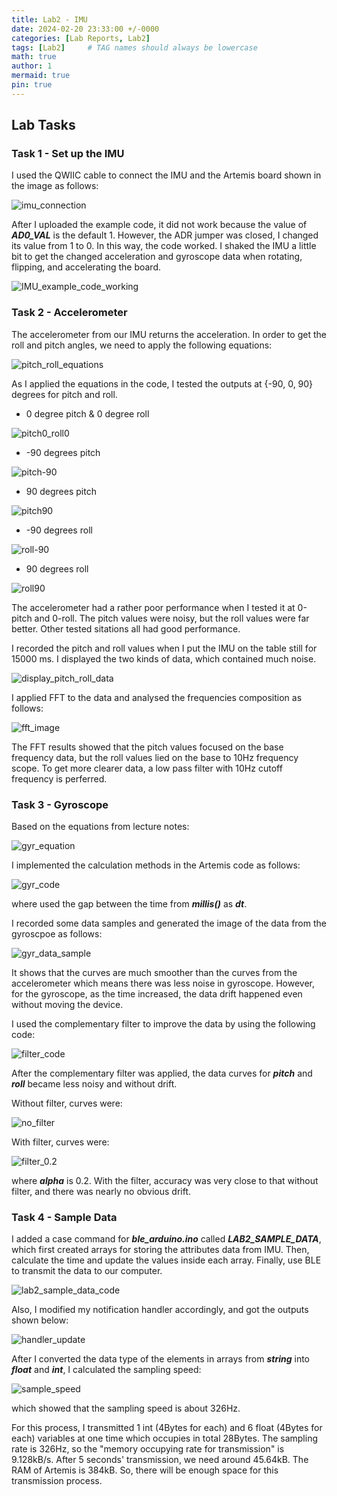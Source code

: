 ```yaml
---
title: Lab2 - IMU
date: 2024-02-20 23:33:00 +/-0000
categories: [Lab Reports, Lab2]
tags: [Lab2]     # TAG names should always be lowercase
math: true
author: 1
mermaid: true
pin: true
---
```


## Lab Tasks

### Task 1 - Set up the IMU

I used the QWIIC cable to connect the IMU and the Artemis board shown in the image as follows:

![imu_connection](/assets/images/lab2/imu_connection.JPG "imu_connection")

After I uploaded the example code, it did not work because the value of ***AD0_VAL*** is the default 1. However, the ADR jumper was closed, I changed its value from 1 to 0. In this way, the code worked. I shaked the IMU a little bit to get the changed acceleration and gyroscope data when rotating, flipping, and accelerating the board.

![IMU_example_code_working](/assets/images/lab2/IMU_example_code_working.png "IMU_example_code_working")

### Task 2 - Accelerometer

The accelerometer from our IMU returns the acceleration. In order to get the roll and pitch angles, we need to apply the following equations:

![pitch_roll_equations](/assets/images/lab2/pitch_roll_equations.png "pitch_roll_equations")

As I applied the equations in the code, I tested the outputs at {-90, 0, 90} degrees for pitch and roll.

* 0 degree pitch & 0 degree roll

![pitch0_roll0](/assets/images/lab2/pitch0_roll0.png "pitch0_roll0")

* -90 degrees pitch

![pitch-90](/assets/images/lab2/pitch-90.png "pitch-90")

* 90 degrees pitch

![pitch90](/assets/images/lab2/pitch90.png "pitch90")

* -90 degrees roll

![roll-90](/assets/images/lab2/roll-90.png "roll-90")

* 90 degrees roll

![roll90](/assets/images/lab2/roll90.png "roll90")

The accelerometer had a rather poor performance when I tested it at 0-pitch and 0-roll. The pitch values were noisy, but the roll values were far better. Other tested sitations all had good performance.

I recorded the pitch and roll values when I put the IMU on the table still for 15000 ms. I displayed the two kinds of data, which contained much noise.

![display_pitch_roll_data](/assets/images/lab2/display_pitch_roll_data.png "display_pitch_roll_data")

I applied FFT to the data and analysed the frequencies composition as follows:

![fft_image](/assets/images/lab2/fft_image.png "fft_image")

The FFT results showed that the pitch values focused on the base frequency data, but the roll values lied on the base to 10Hz frequency scope. To get more clearer data, a low pass filter with 10Hz cutoff frequency is perferred.

### Task 3 - Gyroscope

Based on the equations from lecture notes:

![gyr_equation](/assets/images/lab2/gyr_equation.png "gyr_equation")

I implemented the calculation methods in the Artemis code as follows:

![gyr_code](/assets/images/lab2/gyr_code.png "gyr_code")

where used the gap between the time from ***millis()*** as ***dt***.

I recorded some data samples and generated the image of the data from the gyroscpoe as follows:

![gyr_data_sample](/assets/images/lab2/gyr_data_sample.png "gyr_data_sample")

It shows that the curves are much smoother than the curves from the accelerometer which means there was less noise in gyroscope. However, for the gyroscope, as the time increased, the data drift happened even without moving the device.

I used the complementary filter to improve the data by using the following code:

![filter_code](/assets/images/lab2/filter_code.png "filter_code")

After the complementary filter was applied, the data curves for ***pitch*** and ***roll*** became less noisy and without drift.

Without filter, curves were:

![no_filter](/assets/images/lab2/no_filter.png "no_filter")

With filter, curves were:

![filter_0.2](/assets/images/lab2/filter_0.2.png "filter_0.2")

where ***alpha*** is 0.2. With the filter, accuracy was very close to that without filter, and there was nearly no obvious drift.

### Task 4 - Sample Data

I added a case command for ***ble_arduino.ino*** called ***LAB2_SAMPLE_DATA***, which first created arrays for storing the attributes data from IMU. Then, calculate the time and update the values inside each array. Finally, use BLE to transmit the data to our computer.

![lab2_sample_data_code](/assets/images/lab2/lab2_sample_data_code.png "lab2_sample_data_code")

Also, I modified my notification handler accordingly, and got the outputs shown below:

![handler_update](/assets/images/lab2/handler_update.png "handler_update")

After I converted the data type of the elements in arrays from ***string*** into ***float*** and ***int***, I calculated the sampling speed:

![sample_speed](/assets/images/lab2/sample_speed.png "sample_speed")

which showed that the sampling speed is about 326Hz.

For this process, I transmitted 1 int (4Bytes for each) and 6 float (4Bytes for each) variables at one time which occupies in total 28Bytes. The sampling rate is 326Hz, so the "memory occupying rate for transmission" is 9.128kB/s. After 5 seconds' transmission, we need around 45.64kB. The RAM of Artemis is 384kB. So, there will be enough space for this transmission process.





